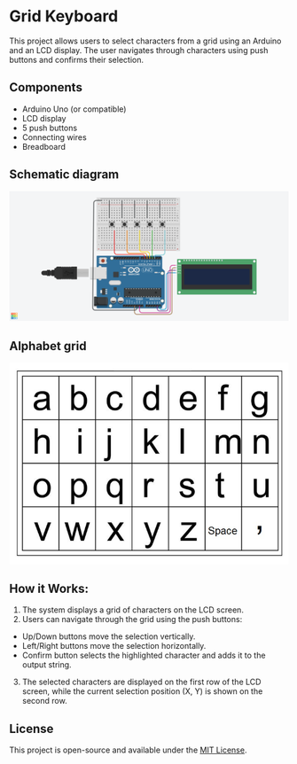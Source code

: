 # Grid Keyboard

This project allows users to select characters from a grid using an Arduino and an LCD display. The user navigates through characters using push buttons and confirms their selection.

## Components
- Arduino Uno (or compatible)
- LCD display
- 5 push buttons
- Connecting wires
- Breadboard

## Schematic diagram
![Schematic diagram](scheme.png)

## Alphabet grid
![Alphabet grid](alphabet.jpg)

## How it Works:
1. The system displays a grid of characters on the LCD screen.
2. Users can navigate through the grid using the push buttons:
- Up/Down buttons move the selection vertically.
- Left/Right buttons move the selection horizontally.
- Confirm button selects the highlighted character and adds it to the output string.
3. The selected characters are displayed on the first row of the LCD screen, while the current selection position (X, Y) is shown on the second row.

## License
This project is open-source and available under the [MIT License](LICENSE).

